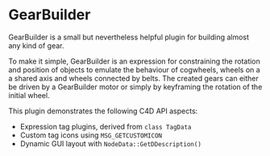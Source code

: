 # GearBuilder

GearBuilder is a small but nevertheless helpful plugin for building almost any kind of gear.

To make it simple, GearBuilder is an expression for constraining the rotation and position of objects to emulate the behaviour of cogwheels, wheels on a a shared axis and wheels connected by belts. The created gears can either be driven by a GearBuilder motor or simply by keyframing the rotation of the initial wheel.

This plugin demonstrates the following C4D API aspects:
* Expression tag plugins, derived from `class TagData`
* Custom tag icons using `MSG_GETCUSTOMICON`
* Dynamic GUI layout with `NodeData::GetDDescription()`
